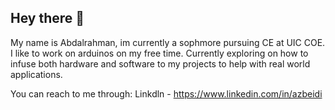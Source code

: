 ## Hey there 👋

My name is Abdalrahman, im currently a sophmore pursuing CE at UIC COE. I like to work on arduinos on my free time. Currently exploring on how to infuse both hardware and software to my projects to help with real world applications.

You can reach to me through:
Linkdln - https://www.linkedin.com/in/azbeidi

